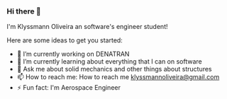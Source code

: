 ### Hi there 👋


I'm Klyssmann Oliveira an software's engineer student!

Here are some ideas to get you started:

- 🔭 I’m currently working on DENATRAN
- 🌱 I’m currently learning about everything that I can on software
- 💬 Ask me about solid mechanics and other things about structures 
- 📫 How to reach me: How to reach me klyssmannoliveira@gmail.com
- ⚡ Fun fact: I'm Aerospace Engineer
